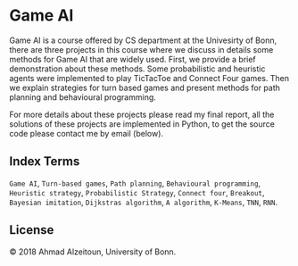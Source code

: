 Game AI 
==========================================

Game AI is a course offered by CS department at the Univesirty of Bonn, there are three projects in this course where we discuss in details some methods for Game AI that are widely used. First, we provide a brief demonstration about these methods. Some probabilistic and heuristic agents were implemented to play TicTacToe and Connect Four games. Then we explain strategies for turn based games and present methods for path planning and behavioural programming.

For more details about these projects please read my final report, all the solutions of these projects are implemented in Python, to get the source code please contact me by email (below).


## Index Terms

`Game AI`, `Turn-based games`, `Path planning`, `Behavioural programming`, `Heuristic strategy`, `Probabilistic Strategy`, `Connect four`, `Breakout`, `Bayesian imitation`, `Dijkstras algorithm`, `A algorithm`, `K-Means`, `TNN`, `RNN`.


## License

&copy; 2018 Ahmad Alzeitoun, University of Bonn.
